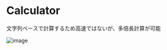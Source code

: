 # Calculator

文字列ベースで計算するため高速ではないが、多倍長計算が可能

![image](https://user-images.githubusercontent.com/2605401/222914063-a342890d-bcbe-4565-87f8-2cdf20efb706.png)
